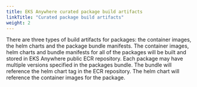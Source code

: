 ```yaml
---
title: EKS Anywhere curated package build artifacts
linkTitle: "Curated package build artifacts"
weight: 2
---
```

There are three types of build artifacts for packages: the container images, the helm charts and the package bundle manifests. The container images, helm charts and bundle manifests for all of the packages will be built and stored in EKS Anywhere public ECR repository. Each package may have multiple versions specified in the packages bundle. The bundle will reference the helm chart tag in the ECR repository. The helm chart will reference the container images for the package.